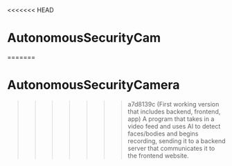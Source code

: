 <<<<<<< HEAD
# AutonomousSecurityCam
=======
# AutonomousSecurityCamera
>>>>>>> a7d8139c (First working version that includes backend, frontend, app)
A program that takes in a video feed and uses AI to detect faces/bodies and begins recording, sending it to a backend server that communicates it to the frontend website.
